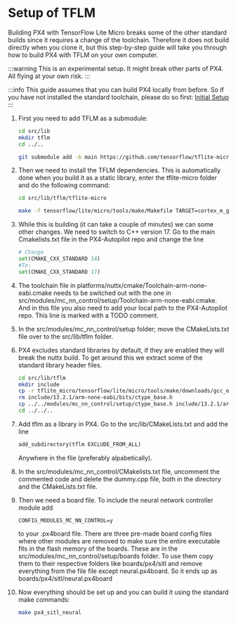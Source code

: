 # Setup of TFLM

Building PX4 with TensorFlow Lite Micro breaks some of the other standard builds since it requires a change of the toolchain. Therefore it does not build directly when you clone it, but this step-by-step guide will take you through how to build PX4 with TFLM on your own computer.

:::warning
This is an experimental setup. It might break other parts of PX4. All flying at your own risk.
:::

:::info
This guide assumes that you can build PX4 locally from before. So if you have not installed the standard toolchain, please do so first: [Initial Setup](../dev_setup/config_initial.md)
:::

1. First you need to add TFLM as a submodule:

	```sh
	cd src/lib
	mkdir tflm
	cd ../..
	```
	```sh
	git submodule add -b main https://github.com/tensorflow/tflite-micro.git src/lib/tflm/
	```

1. Then we need to install the TFLM dependencies. This is automatically done when you build it as a static library, enter the tflite-micro folder and do the following command:

	```sh
	cd src/lib/tflm/tflite-micro
	```
	```sh
	make -f tensorflow/lite/micro/tools/make/Makefile TARGET=cortex_m_generic TARGET_ARCH=cortex-m7 microlite
	```

1. While this is building (it can take a couple of minutes) we can some other changes. We need to switch to C++ version 17. Go to the main Cmakelists.txt file in the PX4-Autopilot repo and change the line

	```python
	# Change
	set(CMAKE_CXX_STANDARD 14)
	#To:
	set(CMAKE_CXX_STANDARD 17)
	```

1. The toolchain file in platforms/nuttx/cmake/Toolchain-arm-none-eabi.cmake needs to be switched out with the one in src/modules/mc_nn_control/setup/Toolchain-arm-none-eabi.cmake. And in this file you also need to add your local path to the PX4-Autopilot repo. This line is marked with a TODO comment.

1. In the src/modules/mc_nn_control/setup folder; move the CMakeLists.txt file over to the src/lib/tflm folder.

1. PX4 excludes standard libraries by default, if they are enabled they will break the nuttx build. To get around this we extract some of the standard library header files.
	```sh
	cd src/lib/tflm
	mkdir include
	cp -r tflite_micro/tensorflow/lite/micro/tools/make/downloads/gcc_embedded/arm-none-eabi/include/c++/13.2.1/ include
	rm include/13.2.1/arm-none-eabi/bits/ctype_base.h
	cp ../../modules/mc_nn_control/setup/ctype_base.h include/13.2.1/arm-none-eabi/bits/
	cd ../../..
	```

1. Add tflm as a library in PX4. Go to the src/lib/CMakeLists.txt and add the line

	```python
	add_subdirectory(tflm EXCLUDE_FROM_ALL)
	```

	Anywhere in the file (preferably alpabetically).


1. In the src/modules/mc_nn_control/CMakelists.txt file, uncomment the commented code and delete the dummy.cpp file, both in the directory and the CMakeLists.txt file.

1. Then we need a board file. To include the neural network controller module add

	```
	CONFIG_MODULES_MC_NN_CONTROL=y
	```

	to your .px4board file. There are three pre-made board config files where other modules are removed to make sure the entire executable fits in the flash memory of the boards. These are in the src/modules/mc_nn_control/setup/boards folder. To use them copy them to their respective folders like boards/px4/sitl and remove everything from the file file except neural.px4board. So it ends up as boards/px4/sitl/neural.px4board

1. Now everything should be set up and you can build it using the standard make commands:

	```sh
	make px4_sitl_neural
	```
